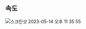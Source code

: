 ## 속도
![스크린샷 2023-05-14 오후 11 35 55](https://github.com/YongHyunKing/malloc-lab/assets/99469068/7611ec20-2c8b-4ae0-928c-0dd87a4a0951)
